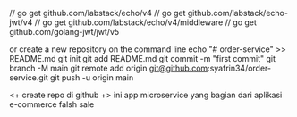 // go get github.com/labstack/echo/v4
// go get github.com/labstack/echo-jwt/v4
// go get github.com/labstack/echo/v4/middleware
// go get github.com/golang-jwt/jwt/v5

or create a new repository on the command line
echo "# order-service" >> README.md
git init
git add README.md
git commit -m "first commit"
git branch -M main
git remote add origin git@github.com:syafrin34/order-service.git
git push -u origin main

<+ create repo di github +>
ini app microservice yang bagian dari aplikasi e-commerce falsh sale

